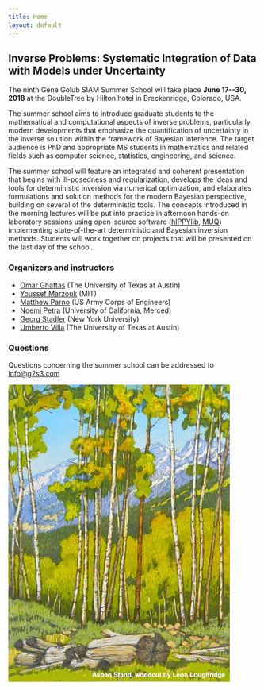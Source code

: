```yaml
---
title: Home
layout: default
---
```

## Inverse Problems: Systematic Integration of Data with Models under Uncertainty

The ninth Gene Golub SIAM Summer School will take place **June 17--30, 2018**
at the DoubleTree by Hilton hotel in Breckenridge, Colorado, USA.
  
The summer school aims to introduce graduate students to the mathematical and 
computational aspects of inverse problems, particularly modern developments that 
emphasize the quantification of uncertainty in the inverse solution within the framework 
of Bayesian inference. The target audience is PhD and appropriate MS students in 
mathematics and related fields such as computer science, statistics, engineering, and 
science.

The 
summer school will feature an integrated and coherent presentation that begins with ill-posedness 
and regularization, develops the ideas and tools for deterministic inversion via numerical optimization,
and elaborates formulations and solution methods for the modern Bayesian perspective, 
building on several of the deterministic tools. The concepts introduced in the morning lectures will be 
put into practice in afternoon hands-on laboratory sessions using open-source software 
([hIPPYlib](https://hippylib.github.io), [MUQ](http://muq.mit.edu/)) implementing state-of-the-art deterministic and Bayesian inversion methods.
Students will work together on projects that will be presented on the last day of the school.

### Organizers and instructors

- [Omar Ghattas](http://users.ices.utexas.edu/~omar/) (The University of Texas at Austin)
- [Youssef Marzouk](http://aeroastro.mit.edu/faculty-research/faculty-list/youssef-m-marzouk) (MIT)
- [Matthew Parno](http://mparno.mit.edu/) (US Army Corps of Engineers)
- [Noemi Petra](http://faculty.ucmerced.edu/npetra/) (University of California, Merced)
- [Georg Stadler](http://math.nyu.edu/~stadler/index.html) (New York University)
- [Umberto Villa](http://users.ices.utexas.edu/~uvilla/) (The University of Texas at Austin)


### Questions
Questions concerning the summer school can be addressed to [info@g2s3.com](mailto:info@g2s3.com)

![Aspen_Stand_Woodcut_by_Leon Loughridge](images/AspenStand.jpg?style=centerme "Aspen Stand woodcut by Leon Loughridge")
